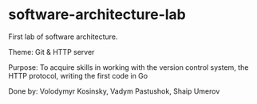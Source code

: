 # software-architecture-lab

First lab of software architecture.

Theme: Git & HTTP server

Purpose: To acquire skills in working with the version control system, the HTTP protocol,
writing the first code in Go

Done by: Volodymyr Kosinsky, Vadym Pastushok, Shaip Umerov